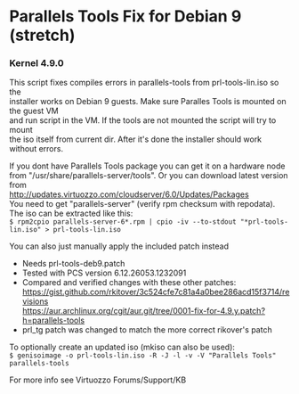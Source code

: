 # Parallels Tools Fix for Debian 9 (stretch) 
### Kernel 4.9.0

This script fixes compiles errors in parallels-tools from prl-tools-lin.iso so the  
installer works on Debian 9 guests. Make sure Paralles Tools is mounted on the guest VM  
and run script in the VM. If the tools are not mounted the script will try to mount  
the iso itself from current dir. After it's done the installer should work without errors.  

If you dont have Parallels Tools package you can get it on a hardware node  
from "/usr/share/parallels-server/tools". Or you can download latest version from  
http://updates.virtuozzo.com/cloudserver/6.0/Updates/Packages  
You need to get "parallels-server" (verify rpm checksum with repodata).  
The iso can be extracted like this:  
`$ rpm2cpio parallels-server-6*.rpm | cpio -iv --to-stdout "*prl-tools-lin.iso" > prl-tools-lin.iso` 

You can also just manually apply the included patch instead  

- Needs prl-tools-deb9.patch  
- Tested with PCS version 6.12.26053.1232091  
- Compared and verified changes with these other patches:  
  https://gist.github.com/rkitover/3c524cfe7c81a4a0bee286acd15f3714/revisions  
  https://aur.archlinux.org/cgit/aur.git/tree/0001-fix-for-4.9.y.patch?h=parallels-tools  
- prl_tg patch was changed to match the more correct rikover's patch  

To optionally create an updated iso (mkiso can also be used):  
`$ genisoimage -o prl-tools-lin.iso -R -J -l -v -V "Parallels Tools" parallels-tools`  

For more info see Virtuozzo Forums/Support/KB  
